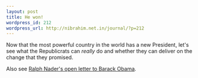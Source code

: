```yaml
--- 
layout: post
title: He won!
wordpress_id: 212
wordpress_url: http://nibrahim.net.in/journal/?p=212
---
```

Now that the most powerful country in the world has a new President, let's see what the Republicrats can <em>really</em> do and whether they can deliver on the change that they promised. 

Also see <a href="http://www.votenader.org/media/2008/11/03/lettertoobama/">Ralph Nader's open letter to Barack Obama</a>.
